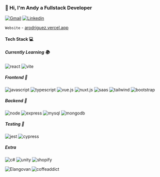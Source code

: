 ### 👋 Hi, I'm Andy a Fullstack Developer

<p><a target="_blank" href="mailto:arodriguezesteban@gmail.com"><img src="https://img.shields.io/badge/Gmail-D14836?style=for-the-badge&logo=gmail&logoColor=white" alt=Gmail /></a>
<a target="_blank" href="https://www.linkedin.com/in/arodriguezesteban/"><img src="https://img.shields.io/badge/LinkedIn-0077B5?style=for-the-badge&logo=linkedin&logoColor=white" alt=Linkedin /></a> </p>

`Website` - [arodriguez.vercel.app](https://arodriguez.vercel.app)

#### **Tech Stack 💻**

##### Currently Learning 📚
<p><img src="https://img.shields.io/badge/React.js-323330?style=for-the-badge&logo=react" alt="react" />
<img src="https://img.shields.io/badge/vite-1E1E20?style=for-the-badge&logo=vite" alt="vite" /></p>

##### Frontend 🎨

<p><img src="https://img.shields.io/badge/JavaScript-323330?style=for-the-badge&logo=javascript&logoColor=F7DF1E" alt="javascript" />
<img src="https://img.shields.io/badge/TypeScript-007ACC?style=for-the-badge&logo=typescript&logoColor=white" alt="typescript" />
<img src="https://img.shields.io/badge/Vue.js-35495E?style=for-the-badge&logo=vue.js&logoColor=4FC08D" alt="vue.js" />
<img src="https://img.shields.io/badge/Nuxt.js-0C0C0D?style=for-the-badge&logo=nuxt.js" alt="nuxt.js" />
<img src="https://img.shields.io/badge/Sass-CC6699?style=for-the-badge&logo=sass&logoColor=white" alt="saas" />
<img src="https://img.shields.io/badge/Tailwind_CSS-38B2AC?style=for-the-badge&logo=tailwind-css&logoColor=white" alt="tailwind" />
<img src="https://img.shields.io/badge/Bootstrap-563D7C?style=for-the-badge&logo=bootstrap&logoColor=white" alt="bootstrap" /> </p>

##### Backend 🔧

<p><img src="https://img.shields.io/badge/Node.js-43853D?style=for-the-badge&logo=node.js&logoColor=white" alt="node" />
<img src="https://img.shields.io/badge/Express.js-404D59?style=for-the-badge&logo=express" alt="express" />
<img src="https://img.shields.io/badge/MySQL-1E5069?style=for-the-badge&logo=mysql&logoColor=white" alt="mysql" />
<img src="https://img.shields.io/badge/MongoDB-4EA94B?style=for-the-badge&logo=mongodb&logoColor=white" alt="mongodb" /> </p>

##### Testing 🧪

<p><img src="https://img.shields.io/badge/Jest-323330?style=for-the-badge&logo=Jest&logoColor=white" alt="jest" />
<img src="https://img.shields.io/badge/Cypress-1C1E2E?style=for-the-badge&logo=cypress&logoColor=white" alt="cypress" /></p>


##### Extra 

<p>
  <img src="https://img.shields.io/badge/C%23-9D4F97?style=for-the-badge&logo=c-sharp&logoColor=white" alt="c#" />
  <img src="https://img.shields.io/badge/Unity-ffffff?style=for-the-badge&logo=unity&logoColor=black" alt="unity" />
  <img src="https://img.shields.io/badge/Shopify-96BF47?style=for-the-badge&logo=shopify&logoColor=white" alt="shopify" />
</p>

<p align="left">
<img align="left" src="https://github-readme-stats.vercel.app/api?username=coffeaddict&theme=dark&show_icons=true" alt="Elangovan" />
<img align="left" src="https://github-readme-stats.vercel.app/api/top-langs?username=coffeaddict&theme=dark&show_icons=true&locale=en&layout=compact" alt="coffeaddict" />
</p>
